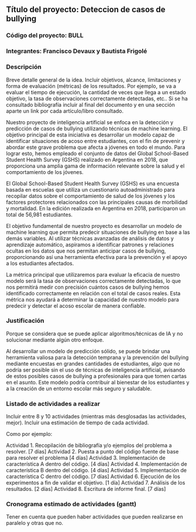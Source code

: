 ## Título del proyecto: Deteccion de casos de bullying

### Código del proyecto: BULL

### Integrantes: Francisco Devaux y Bautista Frigolé

### Descripción
Breve detalle general de la idea. Incluir objetivos, alcance, limitaciones y forma de evaluación (métricas) de los resultados. Por ejemplo, se va a evaluar el tiempo de ejecución, la cantidad de veces que llega a un estado objetivo, la tasa de observaciones correctamente detectadas, etc.. Si se ha consultado bibliografía incluir al final del documento y en una sección aparte un link por cada artículo/libro consultado.

Nuestro proyecto de inteligencia artificial se enfoca en la detección y predicción de casos de bullying utilizando técnicas de machine learning. El objetivo principal de esta iniciativa es desarrollar un modelo capaz de identificar situaciones de acoso entre estudiantes, con el fin de prevenir y abordar este grave problema que afecta a jóvenes en todo el mundo. Para lograr esto, hemos empleado el conjunto de datos del Global School-Based Student Health Survey (GSHS) realizado en Argentina en 2018, que proporciona una amplia gama de información relevante sobre la salud y el comportamiento de los jóvenes.

El Global School-Based Student Health Survey (GSHS) es una encuesta basada en escuelas que utiliza un cuestionario autoadministrado para recopilar datos sobre el comportamiento de salud de los jóvenes y los factores protectores relacionados con las principales causas de morbilidad y mortalidad. En la edición realizada en Argentina en 2018, participaron un total de 56,981 estudiantes.

El objetivo fundamental de nuestro proyecto es desarrollar un modelo de machine learning que permita predecir situaciones de bullying en base a las demás variables. Al utilizar técnicas avanzadas de análisis de datos y aprendizaje automático, aspiramos a identificar patrones y relaciones ocultas en los datos que nos permitan anticipar casos de bullying, proporcionando así una herramienta efectiva para la prevención y el apoyo a los estudiantes afectados.

La métrica principal que utilizaremos para evaluar la eficacia de nuestro modelo será la tasa de observaciones correctamente detectadas, lo que nos permitirá medir con precisión cuántos casos de bullying hemos identificado correctamente en relación con el total de casos reales. Esta métrica nos ayudará a determinar la capacidad de nuestro modelo para predecir y detectar el acoso escolar de manera confiable.

### Justificación
Porque se considera que se puede aplicar algoritmos/técnicas de IA y no solucionar mediante algún otro enfoque. 

Al desarrollar un modelo de predicción sólido, se puede brindar una herramienta valiosa para la detección temprana y la prevención del bullying mediante encuestas en grandes cantidades de estudiantes, algo que no podría ser posible sin el uso de técnicas de inteligencia artificial, avisando de estos posibles casos de bullying a profesionales para que tomen cartas en el asunto. Este modelo podría contribuir al bienestar de los estudiantes y a la creación de un entorno escolar más seguro y saludable.

### Listado de actividades a realizar
Incluir entre 8 y 10 actividades (mientras más desglosadas las actividades, mejor). Incluir una estimación de tiempo de cada actividad.

Como por ejemplo:

Actividad 1. Recopilación de bibliografía y/o ejemplos del problema a resolver. [7 días]
Actividad 2. Puesta a punto del código fuente de base para resolver el problema [4  días]
Actividad 3. Implementación de característica A dentro del código. [4 días]
Actividad 4. Implementación de característica B dentro del código. [4 días]
Actividad 5. Implementación de característica C dentro del código. [7 días]
Actividad 6. Ejecución de los experimentos a fin de validar el objetivo. [1 día]
Actividad 7. Análisis de los resultados. [2 días]
Actividad 8. Escritura de informe final. [7 días]

### Cronograma estimado de actividades (gantt)
Tener en cuenta que pueden haber actividades que pueden realizarse en paralelo y otras que no.
